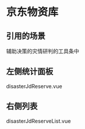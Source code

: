 # 京东物资库

## 引用的场景
 辅助决策的灾情研判的工具条中

## 左侧统计面板
 disasterJdReserve.vue
 
## 右侧列表
 disasterJdReserveList.vue
